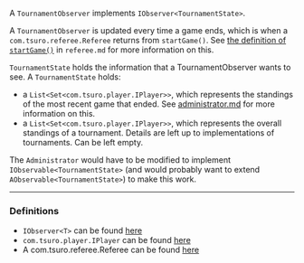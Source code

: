 
A `TournamentObserver` implements `IObserver<TournamentState>`.

A `TournamentObserver` is updated every time a game ends, which is when a `com.tsuro.referee.Referee` returns from `startGame()`. See [the definition of `startGame()`](referee.md) in `referee.md` for more information on this. 

`TournamentState` holds the information that a TournamentObserver wants to see.
A `TournamentState` holds:

  - a `List<Set<com.tsuro.player.IPlayer>>`, which represents the standings of the most recent game that ended. See [administrator.md](administrator.md) for more information on this. 
  - a `List<Set<com.tsuro.player.IPlayer>>`, which represents the overall standings of a tournament. Details are left up to implementations of tournaments. Can be left empty.

The `Administrator` would have to be modified to implement `IObservable<TournamentState>` (and would probably want to extend `AObservable<TournamentState>`) to make this work.

---
### Definitions

- `IObserver<T>` can be found [here](../Common/src/com/tsuro/observer/IObserver.java)
- `com.tsuro.player.IPlayer` can be found [here](../Common/src/com.tsuro.player.IPlayer.java)
- A com.tsuro.referee.Referee can be found [here](../Admin/Referee.java)
